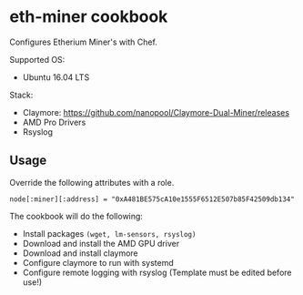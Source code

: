 # eth-miner cookbook

Configures Etherium Miner's with Chef. 

Supported OS:
  - Ubuntu 16.04 LTS

Stack:
  - Claymore: https://github.com/nanopool/Claymore-Dual-Miner/releases
  - AMD Pro Drivers
  - Rsyslog


## Usage

Override the following attributes with a role.
```
node[:miner][:address] = "0xA481BE575cA10e1555F6512E507b85F42509db134"
```

The cookbook will do the following:
- Install packages `(wget, lm-sensors, rsyslog)`
- Download and install the AMD GPU driver
- Download and install claymore
- Configure claymore to run with systemd
- Configure remote logging with rsyslog (Template must be edited before use!)





